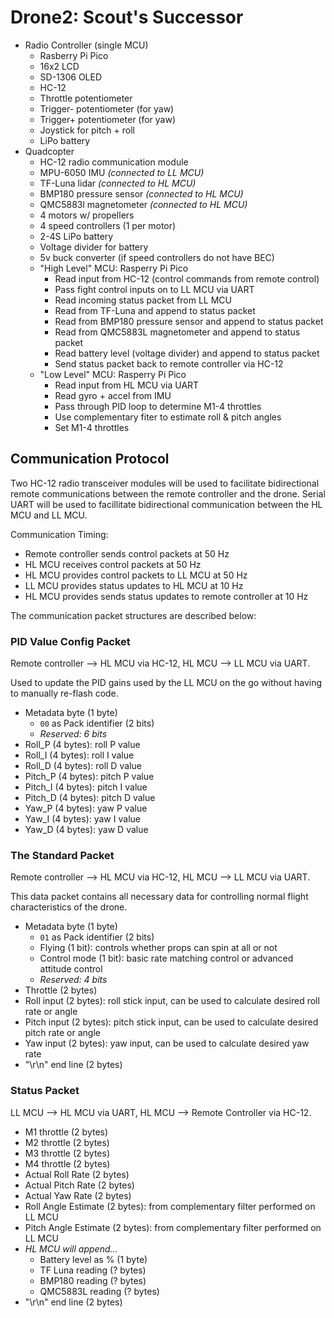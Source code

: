 # Drone2: Scout's Successor
- Radio Controller (single MCU)
    - Rasberry Pi Pico
    - 16x2 LCD
    - SD-1306 OLED
    - HC-12
    - Throttle potentiometer
    - Trigger- potentiometer (for yaw)
    - Trigger+ potentiometer (for yaw)
    - Joystick for pitch + roll
    - LiPo battery
- Quadcopter
    - HC-12 radio communication module
    - MPU-6050 IMU *(connected to LL MCU)*
    - TF-Luna lidar *(connected to HL MCU)*
    - BMP180 pressure sensor *(connected to HL MCU)*
    - QMC5883l magnetometer *(connected to HL MCU)*
    - 4 motors w/ propellers
    - 4 speed controllers (1 per motor)
    - 2-4S LiPo battery
    - Voltage divider for battery
    - 5v buck converter (if speed controllers do not have BEC)
    - "High Level" MCU: Rasperry Pi Pico
        - Read input from HC-12 (control commands from remote control)
        - Pass fight control inputs on to LL MCU via UART
        - Read incoming status packet from LL MCU
        - Read from TF-Luna and append to status packet
        - Read from BMP180 pressure sensor and append to status packet
        - Read from QMC5883L magnetometer and append to status packet
        - Read battery level (voltage divider) and append to status packet
        - Send status packet back to remote controller via HC-12
    - "Low Level" MCU: Rasperry Pi Pico
        - Read input from HL MCU via UART
        - Read gyro + accel from IMU
        - Pass through PID loop to determine M1-4 throttles
        - Use complementary fiter to estimate roll & pitch angles
        - Set M1-4 throttles

## Communication Protocol
Two HC-12 radio transceiver modules will be used to facilitate bidirectional remote communications between the remote controller and the drone. Serial UART will be used to facillitate bidirectional communication between the HL MCU and LL MCU.

Communication Timing:
- Remote controller sends control packets at 50 Hz
- HL MCU receives control packets at 50 Hz
- HL MCU provides control packets to LL MCU at 50 Hz
- LL MCU provides status updates to HL MCU at 10 Hz
- HL MCU provides sends status updates to remote controller at 10 Hz

The communication packet structures are described below:

###  PID Value Config Packet
Remote controller --> HL MCU via HC-12, HL MCU --> LL MCU via UART.

Used to update the PID gains used by the LL MCU on the go without having to manually re-flash code.

- Metadata byte (1 byte)
    - `00` as Pack identifier (2 bits)
    - *Reserved: 6 bits*
- Roll_P (4 bytes): roll P value
- Roll_I (4 bytes): roll I value
- Roll_D (4 bytes): roll D value
- Pitch_P (4 bytes): pitch P value
- Pitch_I (4 bytes): pitch I value
- Pitch_D (4 bytes): pitch D value
- Yaw_P (4 bytes): yaw P value
- Yaw_I (4 bytes): yaw I value
- Yaw_D (4 bytes): yaw D value        

###  The Standard Packet
Remote controller --> HL MCU via HC-12, HL MCU --> LL MCU via UART.

This data packet contains all necessary data for controlling normal flight characteristics of the drone.

- Metadata byte (1 byte)
    - `01` as Pack identifier (2 bits)
    - Flying (1 bit): controls whether props can spin at all or not
    - Control mode (1 bit): basic rate matching control or advanced attitude control
    - *Reserved: 4 bits*
- Throttle (2 bytes)
- Roll input (2 bytes): roll stick input, can be used to calculate desired roll rate or angle
- Pitch input (2 bytes): pitch stick input, can be used to calculate desired pitch rate or angle
- Yaw input (2 bytes): yaw input, can be used to calculate desired yaw rate
- "\r\n" end line (2 bytes)

###  Status Packet
LL MCU --> HL MCU via UART, HL MCU --> Remote Controller via HC-12.

- M1 throttle (2 bytes)
- M2 throttle (2 bytes)
- M3 throttle (2 bytes)
- M4 throttle (2 bytes)
- Actual Roll Rate (2 bytes)
- Actual Pitch Rate (2 bytes)
- Actual Yaw Rate (2 bytes)
- Roll Angle Estimate (2 bytes): from complementary filter performed on LL MCU
- Pitch Angle Estimate (2 bytes): from complementary filter performed on LL MCU
- *HL MCU will append...*
    - Battery level as % (1 byte)
    - TF Luna reading (? bytes)
    - BMP180 reading (? bytes)
    - QMC5883L reading (? bytes)
- "\r\n" end line (2 bytes)